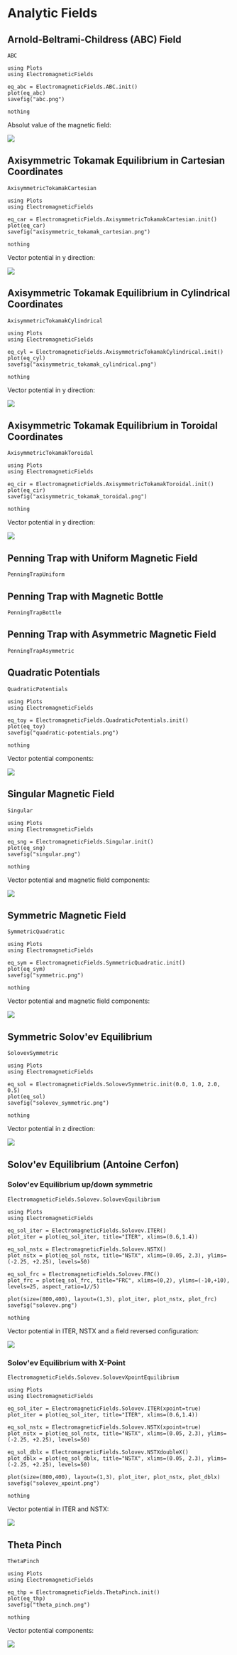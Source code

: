 
# Analytic Fields


## Arnold-Beltrami-Childress (ABC) Field

```@docs
ABC
```
```@eval
using Plots
using ElectromagneticFields

eq_abc = ElectromagneticFields.ABC.init()
plot(eq_abc)
savefig("abc.png")

nothing
```

Absolut value of the magnetic field:

![](abc.png)



## Axisymmetric Tokamak Equilibrium in Cartesian Coordinates

```@docs
AxisymmetricTokamakCartesian
```
```@eval
using Plots
using ElectromagneticFields

eq_car = ElectromagneticFields.AxisymmetricTokamakCartesian.init()
plot(eq_car)
savefig("axisymmetric_tokamak_cartesian.png")

nothing
```

Vector potential in y direction:

![](axisymmetric_tokamak_cartesian.png)



## Axisymmetric Tokamak Equilibrium in Cylindrical Coordinates

```@docs
AxisymmetricTokamakCylindrical
```
```@eval
using Plots
using ElectromagneticFields

eq_cyl = ElectromagneticFields.AxisymmetricTokamakCylindrical.init()
plot(eq_cyl)
savefig("axisymmetric_tokamak_cylindrical.png")

nothing
```

Vector potential in y direction:

![](axisymmetric_tokamak_cylindrical.png)



## Axisymmetric Tokamak Equilibrium in Toroidal Coordinates

```@docs
AxisymmetricTokamakToroidal
```
```@eval
using Plots
using ElectromagneticFields

eq_cir = ElectromagneticFields.AxisymmetricTokamakToroidal.init()
plot(eq_cir)
savefig("axisymmetric_tokamak_toroidal.png")

nothing
```

Vector potential in y direction:

![](axisymmetric_tokamak_toroidal.png)



## Penning Trap with Uniform Magnetic Field

```@docs
PenningTrapUniform
```



## Penning Trap with Magnetic Bottle

```@docs
PenningTrapBottle
```



## Penning Trap with Asymmetric Magnetic Field

```@docs
PenningTrapAsymmetric
```



## Quadratic Potentials
```@docs
QuadraticPotentials
```
```@eval
using Plots
using ElectromagneticFields

eq_toy = ElectromagneticFields.QuadraticPotentials.init()
plot(eq_toy)
savefig("quadratic-potentials.png")

nothing
```

Vector potential components:

![](quadratic-potentials.png)



## Singular Magnetic Field

```@docs
Singular
```
```@eval
using Plots
using ElectromagneticFields

eq_sng = ElectromagneticFields.Singular.init()
plot(eq_sng)
savefig("singular.png")

nothing
```

Vector potential and magnetic field components:

![](singular.png)



## Symmetric Magnetic Field

```@docs
SymmetricQuadratic
```
```@eval
using Plots
using ElectromagneticFields

eq_sym = ElectromagneticFields.SymmetricQuadratic.init()
plot(eq_sym)
savefig("symmetric.png")

nothing
```

Vector potential and magnetic field components:

![](symmetric.png)



## Symmetric Solov'ev Equilibrium

```@docs
SolovevSymmetric
```

```@eval
using Plots
using ElectromagneticFields

eq_sol = ElectromagneticFields.SolovevSymmetric.init(0.0, 1.0, 2.0, 0.5)
plot(eq_sol)
savefig("solovev_symmetric.png")

nothing
```

Vector potential in z direction:

![](solovev_symmetric.png)



## Solov'ev Equilibrium (Antoine Cerfon)

### Solov'ev Equilibrium up/down symmetric

```@docs
ElectromagneticFields.Solovev.SolovevEquilibrium
```

```@eval
using Plots
using ElectromagneticFields

eq_sol_iter = ElectromagneticFields.Solovev.ITER()
plot_iter = plot(eq_sol_iter, title="ITER", xlims=(0.6,1.4))

eq_sol_nstx = ElectromagneticFields.Solovev.NSTX()
plot_nstx = plot(eq_sol_nstx, title="NSTX", xlims=(0.05, 2.3), ylims=(-2.25, +2.25), levels=50)

eq_sol_frc = ElectromagneticFields.Solovev.FRC()
plot_frc = plot(eq_sol_frc, title="FRC", xlims=(0,2), ylims=(-10,+10), levels=25, aspect_ratio=1//5)

plot(size=(800,400), layout=(1,3), plot_iter, plot_nstx, plot_frc)
savefig("solovev.png")

nothing
```

Vector potential in ITER, NSTX and a field reversed configuration:

![](solovev.png)



### Solov'ev Equilibrium with X-Point

```@docs
ElectromagneticFields.Solovev.SolovevXpointEquilibrium
```

```@eval
using Plots
using ElectromagneticFields

eq_sol_iter = ElectromagneticFields.Solovev.ITER(xpoint=true)
plot_iter = plot(eq_sol_iter, title="ITER", xlims=(0.6,1.4))

eq_sol_nstx = ElectromagneticFields.Solovev.NSTX(xpoint=true)
plot_nstx = plot(eq_sol_nstx, title="NSTX", xlims=(0.05, 2.3), ylims=(-2.25, +2.25), levels=50)

eq_sol_dblx = ElectromagneticFields.Solovev.NSTXdoubleX()
plot_dblx = plot(eq_sol_dblx, title="NSTX", xlims=(0.05, 2.3), ylims=(-2.25, +2.25), levels=50)

plot(size=(800,400), layout=(1,3), plot_iter, plot_nstx, plot_dblx)
savefig("solovev_xpoint.png")

nothing
```

Vector potential in ITER and NSTX:

![](solovev_xpoint.png)



## Theta Pinch

```@docs
ThetaPinch
```
```@eval
using Plots
using ElectromagneticFields

eq_thp = ElectromagneticFields.ThetaPinch.init()
plot(eq_thp)
savefig("theta_pinch.png")

nothing
```

Vector potential components:

![](theta_pinch.png)
